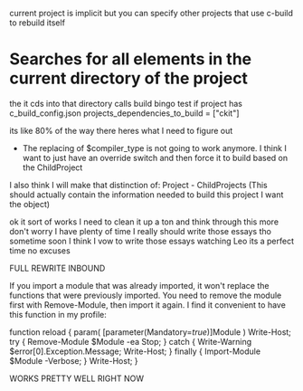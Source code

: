 current project is implicit but you can specify other projects that use c-build to rebuild itself

# Searches for all elements in the current directory of the project
the it cds into that directory calls build bingo
test if project has c_build_config.json
projects_dependencies_to_build = ["ckit"]

its like 80% of the way there heres what I need to figure out
- The replacing of $compiler_type is not going to work anymore. I think I want to just have an override switch and then force it to build
based on the ChildProject

I also think I will make that distinction of:
    Project 
    - ChildProjects (This should actually contain the information needed to build this project I want the object)

ok it sort of works I need to clean it up a ton and think through this more don't worry I have plenty of time
I really should write those essays tho sometime soon I think I vow to write those essays watching Leo its a perfect time no excuses


FULL REWRITE INBOUND

If you import a module that was already imported, it won't replace the functions that were previously imported. You need to remove the module first with Remove-Module, then import it again. I find it convenient to have this function in my profile:

function reload {
  param(
    [parameter(Mandatory=$true)]$Module
  )
  Write-Host;
  try {
    Remove-Module $Module -ea Stop;
  } catch {
    Write-Warning $error[0].Exception.Message;
    Write-Host;
  } finally {
    Import-Module $Module -Verbose;
  }
  Write-Host;
}

WORKS PRETTY WELL RIGHT NOW